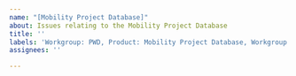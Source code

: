 ```yaml
---
name: "[Mobility Project Database]"
about: Issues relating to the Mobility Project Database
title: ''
labels: 'Workgroup: PWD, Product: Mobility Project Database, Workgroup: ATD'
assignees: ''

---
```



